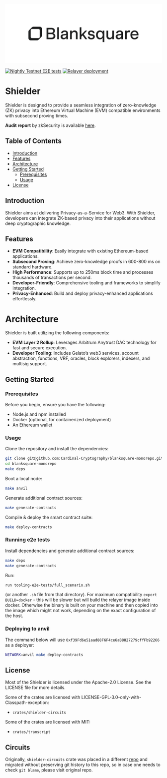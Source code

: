 [![LOGO][logo]][blanksquare-homepage]

[![Nightly Testnet E2E tests][nightly-tests-badge]][nightly-tests]
[![Relayer deployment][relayer-deployment-badge]][relayer-deployment]

# Shielder

Shielder is designed to provide a seamless integration of zero-knowledge (ZK) privacy into Ethereum Virtual Machine (EVM) compatible environments with subsecond proving times.

**Audit report** by zkSecurity is available [here](https://reports.zksecurity.xyz/reports/aleph-zero-shielder/).

## Table of Contents

- [Introduction](#introduction)
- [Features](#features)
- [Architecture](#architecture)
- [Getting Started](#getting-started)
  - [Prerequisites](#prerequisites)
  - [Usage](#usage)
- [License](#license)

## Introduction

Shielder aims at delivering Privacy-as-a-Service for Web3. With Shielder, developers can integrate ZK-based privacy into their applications without deep cryptographic knowledge.

## Features

- **EVM Compatibility**: Easily integrate with existing Ethereum-based applications.
- **Subsecond Proving**: Achieve zero-knowledge proofs in 600-800 ms on standard hardware.
- **High Performance**: Supports up to 250ms block time and processes thousands of transactions per second.
- **Developer-Friendly**: Comprehensive tooling and frameworks to simplify integration.
- **Privacy-Enhanced**: Build and deploy privacy-enhanced applications effortlessly.

# Architecture

Shielder is built utilizing the following components:

- **EVM Layer 2 Rollup**: Leverages Arbitrum Anytrust DAC technology for fast and secure execution.
- **Developer Tooling**: Includes Gelato’s web3 services, account abstraction, functions, VRF, oracles, block explorers, indexers, and multisig support.

## Getting Started

### Prerequisites

Before you begin, ensure you have the following:

- Node.js and npm installed
- Docker (optional, for containerized deployment)
- An Ethereum wallet

### Usage

Clone the repository and install the dependencies:

```bash
git clone git@github.com:Cardinal-Cryptography/blanksquare-monorepo.git
cd blanksquare-monorepo
make deps
```

Boot a local node:

```bash
make anvil
```

Generate additional contract sources:

```bash
make generate-contracts
```

Compile & deploy the smart contract suite:

```bash
make deploy-contracts
```

### Running e2e tests

Install dependencies and generate additional contract sources:

```bash
make deps
make generate-contracts
```

Run:

```bash
run tooling-e2e-tests/full_scenario.sh
```

(or another `.sh` file from that directory). For maximum compatibility `export BUILD=docker` - this will be slower but
will build the relayer image inside docker. Otherwise the binary is built on your machine and then copied into the image
which might not work, depending on the exact configuration of the host.

### Deploying to anvil

The command below will use `0xf39Fd6e51aad88F6F4ce6aB8827279cffFb92266` as a deployer:

```bash
NETWORK=anvil make deploy-contracts
```

## License

Most of the Shielder is licensed under the Apache-2.0 License. See the LICENSE file for more details.

Some of the crates are licensed with LICENSE-GPL-3.0-only-with-Classpath-exception:

- `crates/shielder-circuits`

Some of the crates are licensed with MIT:

- `crates/transcript`

## Circuits

Originally, `shielder-circuits` crate was placed in a different [repo](https://github.com/Cardinal-Cryptography/zkOS-circuits) and migrated without
preserving git history to this repo, so in case one needs to check `git blame`, please visit original repo.

[blanksquare-homepage]: https://blanksquare.io/
[logo]: BSQ-header.png
[relayer-deployment]: https://github.com/Cardinal-Cryptography/blanksquare-monorepo/actions/workflows/build-and-deploy-shielder-relayer.yml
[relayer-deployment-badge]: https://github.com/Cardinal-Cryptography/blanksquare-monorepo/actions/workflows/build-and-deploy-shielder-relayer.yml/badge.svg
[nightly-tests]: https://github.com/Cardinal-Cryptography/blanksquare-monorepo/actions/workflows/testnet-nightly-e2e.yml
[nightly-tests-badge]: https://github.com/Cardinal-Cryptography/blanksquare-monorepo/actions/workflows/testnet-nightly-e2e.yml/badge.svg
